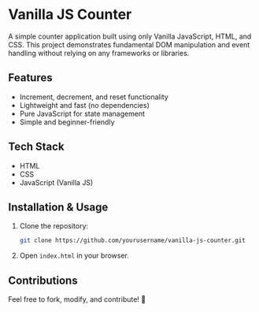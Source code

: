 # Vanilla JS Counter

A simple counter application built using only Vanilla JavaScript, HTML, and CSS. This project demonstrates fundamental DOM manipulation and event handling without relying on any frameworks or libraries.

## Features

- Increment, decrement, and reset functionality
- Lightweight and fast (no dependencies)
- Pure JavaScript for state management
- Simple and beginner-friendly

## Tech Stack

- HTML
- CSS
- JavaScript (Vanilla JS)

## Installation & Usage

1. Clone the repository:
   ```sh
   git clone https://github.com/yourusername/vanilla-js-counter.git
   ```
2. Open `index.html` in your browser.

## Contributions

Feel free to fork, modify, and contribute! 🚀
